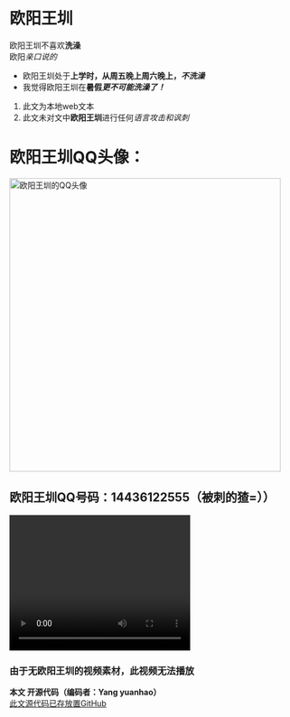 <DOCTYPE html>
<html>
<head>
  <title>欧阳王了个圳</title>
</head>
  <body>
    <h1>欧阳王圳</h1>
      <div>
        <p>欧阳王圳不喜欢<strong>洗澡</strong> <br>欧阳<em>亲口说的</em></p>
        <ul>
          <li>欧阳王圳处于<strong>上学时，从周五晚上周六晚上，<em>不洗澡</em></strong></li>
          <li>我觉得欧阳王圳在<strong>暑假<em>更不可能洗澡了！</em></strong></li>
        </ul>
      </div>
      <div>
        <ol>
          <li>此文为本地web文本</li>
          <li>此文未对文中<strong>欧阳王圳</strong>进行任何<em>语言攻击和讽刺</em></li>
        </ol>
        <h1>欧阳王圳QQ头像：</h1>
        <img src="E:\壁纸 图片\其他\1443612555EFB8B0AF754AE6747231D900E8658A92.jpg" alt="欧阳王圳的QQ头像" width="480" height="520">
        <h2>欧阳王圳QQ号码：14436122555（被刺的猹=））</h2>
        <video src="" width="320" height="240" controls>由于无欧阳王圳的视频素材，此视频无法播放</video><h3>由于无欧阳王圳的视频素材，此视频无法播放</h3>
      </div>
      <div>
        <p><strong>本文 开源代码（编码者：Yang yuanhao）</strong> <br><a href="">此文源代码已存放置GitHub</a></p>
      </div >
  </body>
</html>
